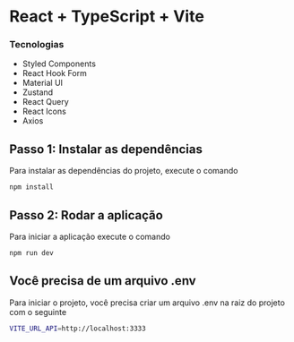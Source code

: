 # React + TypeScript + Vite

### Tecnologias
- Styled Components
- React Hook Form
- Material UI
- Zustand
- React Query
- React Icons
- Axios

## Passo 1: Instalar as dependências

Para instalar as dependências do projeto, execute o comando

```bash
npm install
```

## Passo 2: Rodar a aplicação

Para iniciar a aplicação execute o comando

```bash
npm run dev
```

## Você precisa de um arquivo .env

Para iniciar o projeto, você precisa criar um arquivo .env na raiz do projeto com o seguinte

```bash
VITE_URL_API=http://localhost:3333
```